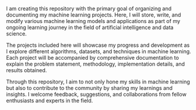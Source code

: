 I am creating this repository with the primary goal of organizing and documenting my machine learning projects. 
Here, I will store, write, and modify various machine learning models and applications as part of my ongoing learning journey in the field of artificial intelligence and data science.

The projects included here will showcase my progress and development as I explore different algorithms, datasets, and techniques in machine learning. 
Each project will be accompanied by comprehensive documentation to explain the problem statement, methodology, implementation details, and results obtained.

Through this repository, I aim to not only hone my skills in machine learning but also to contribute to the community by sharing my learnings and insights. I welcome feedback, 
suggestions, and collaborations from fellow enthusiasts and experts in the field.
